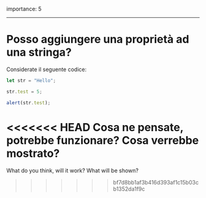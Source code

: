 importance: 5

---

# Posso aggiungere una proprietà ad una stringa?

Considerate il seguente codice:

```js
let str = "Hello";

str.test = 5;

alert(str.test);
```

<<<<<<< HEAD
Cosa ne pensate, potrebbe funzionare? Cosa verrebbe mostrato?
=======
What do you think, will it work? What will be shown?
>>>>>>> bf7d8bb1af3b416d393af1c15b03cb1352da1f9c
